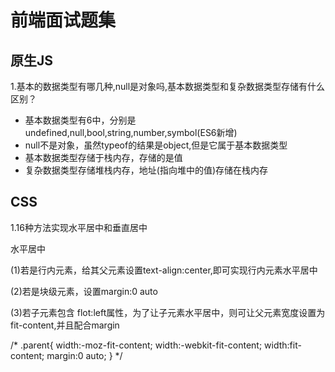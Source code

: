# 前端面试题集
## 原生JS
<p>1.基本的数据类型有哪几种,null是对象吗,基本数据类型和复杂数据类型存储有什么区别？</p>
<ul>
  <li>基本数据类型有6中，分别是 undefined,null,bool,string,number,symbol(ES6新增)</li>
  <li>null不是对象，虽然typeof的结果是object,但是它属于基本数据类型</li>
  <li>基本数据类型存储于栈内存，存储的是值</li>
  <li>复杂数据类型存储堆栈内存，地址(指向堆中的值)存储在栈内存</li>
</ul>

## CSS
<p>1.16种方法实现水平居中和垂直居中</p>
<p>水平居中</p>
<p>(1)若是行内元素，给其父元素设置text-align:center,即可实现行内元素水平居中</p>
<p>(2)若是块级元素，设置margin:0 auto</p>
<p>(3)若子元素包含 flot:left属性，为了让子元素水平居中，则可让父元素宽度设置为fit-content,并且配合margin</p>
/*
.parent{
  width:-moz-fit-content;
  width:-webkit-fit-content;
  width:fit-content;
  margin:0 auto;
}
*/
